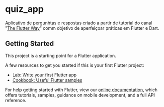 # quiz_app

Aplicativo de pergunhtas e respostas criado a partir de tutorial do canal "[The Flutter Way](https://www.youtube.com/channel/UCJm7i4g4z7ZGcJA_HKHLCVw)" comm objetivo de aperfeiçoar práticas em Flutter e Dart. 

## Getting Started

This project is a starting point for a Flutter application.

A few resources to get you started if this is your first Flutter project:

- [Lab: Write your first Flutter app](https://flutter.dev/docs/get-started/codelab)
- [Cookbook: Useful Flutter samples](https://flutter.dev/docs/cookbook)

For help getting started with Flutter, view our
[online documentation](https://flutter.dev/docs), which offers tutorials,
samples, guidance on mobile development, and a full API reference.
